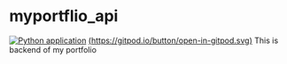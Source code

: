 # myportflio_api

[![Python application](https://github.com/yasararfath/myportflio_api/actions/workflows/python-app.yml/badge.svg)](https://github.com/yasararfath/myportflio_api/actions/workflows/python-app.yml)
[(https://gitpod.io/button/open-in-gitpod.svg)](https://gitpod.io/#https://github.com/yasararfath/myportflio_api)
This is backend of my portfolio
